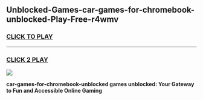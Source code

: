 
## Unblocked-Games-car-games-for-chromebook-unblocked-Play-Free-r4wmv
<h3>
<a href="https://premium76.site?title=car-games-for-chromebook-unblocked&ref=15A">CLICK TO PLAY</a></h3>
<hr>

<h3>
<a href="https://premium76.site?title=car-games-for-chromebook-unblocked&ref=15A">CLICK 2 PLAY</a>
  
</h3>

<a href="https://premium76.site?title=car-games-for-chromebook-unblocked&ref=15A"><img src="https://clearcache.store/games.png"></a>


**car-games-for-chromebook-unblocked games unblocked: Your Gateway to Fun and Accessible Online Gaming**
